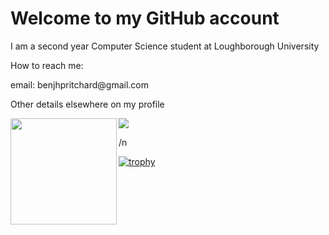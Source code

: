 <h1>Welcome to my GitHub account</h1>
<div>
  <p>I am a second year Computer Science student at Loughborough University</p>
  <p>How to reach me:</p>
  <p>email: benjhpritchard@gmail.com</p>
  <p>Other details elsewhere on my profile</p>
</div>

<div>
  <img height="170" align="left" src="https://github-readme-stats.vercel.app/api?username=pritchard-ben&count_private=true&include_all_commits=true" />
  <img src="https://github-readme-stats.vercel.app/api/top-langs/?username=pritchard-ben&layout=compact" />
</div>
<p> /n </p>

[![trophy](https://github-profile-trophy.vercel.app/?username=pritchard-ben)](https://github.com/ryo-ma/github-profile-trophy)
